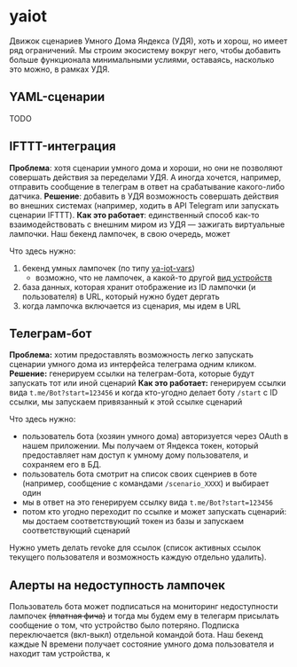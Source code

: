 # yaiot

Движок сценариев Умного Дома Яндекса (УДЯ), хоть и хорош, но имеет ряд ограничений. Мы строим экосистему вокруг него, чтобы добавить больше функционала минимальными услиями, оставаясь, насколько это можно, в рамках УДЯ.

## YAML-сценарии

TODO

## IFTTT-интеграция

**Проблема**: хотя сценарии умного дома и хороши, но они не позволяют совершать действия за переделами УДЯ. А иногда хочется, например, отправить сообщение в телеграм в ответ на срабатывание какого-либо датчика.
**Решение**: добавить в УДЯ возможность совершать действия во внешних системах (например, ходить в API Telegram или запускать сценарии IFTTT).
**Как это работает**: единственный способ как-то взаимодействовать с внешним миром из УДЯ — зажигать виртуальные лампочки. Наш бекенд лампочек, в свою очередь, может 

Что здесь нужно:
1. бекенд умных лампочек (по типу [ya-iot-vars](https://github.com/iliakonnov/ya-iot-vars))
	* возможно, что не лампочек, а какой-то другой [вид устройств](https://yandex.ru/dev/dialogs/smart-home/doc/ru/concepts/device-types)
2. база данных, которая хранит отображение из ID лампочки (и пользователя) в URL, который нужно будет дергать
3. когда лампочка включается из сценария, мы идем в URL

## Телеграм-бот

**Проблема:** хотим предоставлять возможность легко запускать сценарии умного дома из интерфейса телеграма одним кликом.
**Решение:** генерируем ссылки на телеграм-бота, которые будут запускать тот или иной сценарий
**Как это работает:** генерируем ссылки вида `t.me/Bot?start=123456` и когда кто-угодно делает боту `/start` с ID ссылки, мы запускаем привязанный к этой ссылке сценарий

Что здесь нужно:
* пользователь бота (хозяин умного дома) авторизуется через OAuth в нашем приложении. Мы получаем от Яндекса токен, который предоставляет нам доступ к умному дому пользователя, и сохраняем его в БД.
* пользователь бота смотрит на список своих сценриев в боте (например, сообщение с командами `/scenario_XXXX`) и выбирает один
* мы в ответ на это генерируем ссылку вида `t.me/Bot?start=123456`
* потом кто угодно переходит по ссылке и может запускать сценарий: мы достаем соответствующий токен из базы и запускаем соответствующий сценарий

Нужно уметь делать revoke для ссылок (список активных ссылок текущего пользователя и возможность каждую отдельно удалить).

## Алерты на недоступность лампочек

Пользователь бота может подписаться на мониторинг недоступности лампочек ~~(платная фича)~~ и тогда мы будем ему в телегарм присылать сообщение о том, что устройство было потеряно.
Подписка переключается (вкл-выкл) отдельной командой бота.
Наш бекенд каждые N времени получает состояние умного дома пользователя и находит там устройства, к
<!--stackedit_data:
eyJoaXN0b3J5IjpbLTIxMzQxMTQ1NjIsMTY0MzcwNDc5MV19
-->